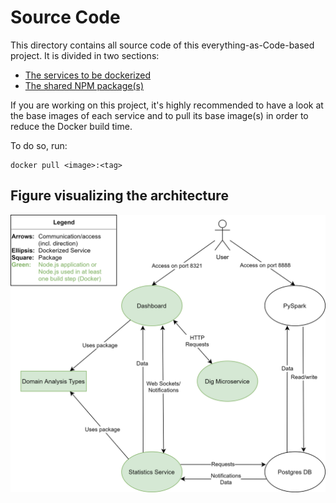 # Source Code

This directory contains all source code of this everything-as-Code-based project. It is divided in two sections:

- [The services to be dockerized](./services)
- [The shared NPM package(s)](./shared-node-modules)

If you are working on this project, it's highly recommended to have a look at the base images of each service and to pull its base image(s) in order to reduce the Docker build time.

To do so, run:

```shell
docker pull <image>:<tag>
```

## Figure visualizing the architecture

![Service architecture](../project-architecture.png)
